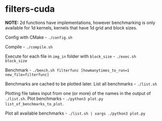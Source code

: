 # filters-cuda

**NOTE:** 2d functions have implementations, however benchmarking is only available for 
1d kernels, kernels that have 1d grid and block sizes.

Config with CMake - `./config.sh`

Compile - `./compile.sh`

Execute for each file in `img_in` folder with `block_size` - `./exec.sh block_size` 

Benchmark - `./bench.sh filterfunc [howmanytimes_to_run=1 new_file=filterfunc]`

Benchmarks are cached to be plotted later. List all benchmarks - `./list.sh`

Plotting file takes input from one (or more) of the names in the output of `./list.sh`.
Plot benchmarks - `./python3 plot.py list_of_benchmarks_to_plot`. 

Plot all available benchmarks - `./list.sh | xargs ./python3 plot.py`